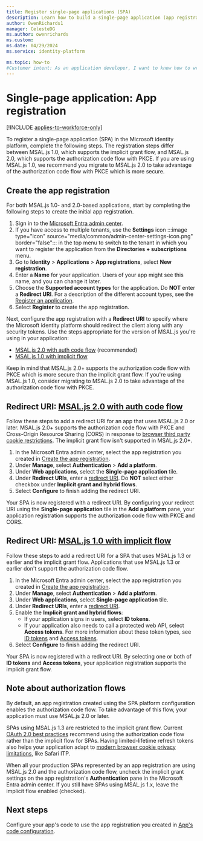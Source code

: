 ```yaml
---
title: Register single-page applications (SPA)
description: Learn how to build a single-page application (app registration)
author: OwenRichards1
manager: CelesteDG
ms.author: owenrichards
ms.custom:
ms.date: 04/29/2024
ms.service: identity-platform

ms.topic: how-to
#Customer intent: As an application developer, I want to know how to write a single-page application by using the Microsoft identity platform.
---
```


# Single-page application: App registration

[!INCLUDE [applies-to-workforce-only](../external-id/includes/applies-to-workforce-only.md)]

To register a single-page application (SPA) in the Microsoft identity platform, complete the following steps. The registration steps differ between MSAL.js 1.0, which supports the implicit grant flow, and MSAL.js 2.0, which supports the authorization code flow with PKCE. If you are using MSAL.js 1.0, we recommend you migrate to MSAL.js 2.0 to take advantage of the authorization code flow with PKCE which is more secure.

## Create the app registration


For both MSAL.js 1.0- and 2.0-based applications, start by completing the following steps to create the initial app registration.

1. Sign in to the [Microsoft Entra admin center](https://entra.microsoft.com).
1. If you have access to multiple tenants, use the **Settings** icon :::image type="icon" source="media/common/admin-center-settings-icon.png" border="false"::: in the top menu to switch to the tenant in which you want to register the application from the **Directories + subscriptions** menu.
1. Go to **Identity** > **Applications** > **App registrations**, select **New registration**.
1. Enter a **Name** for your application. Users of your app might see this name, and you can change it later.
1. Choose the **Supported account types** for the application. Do **NOT** enter a **Redirect URI**. For a description of the different account types, see the [Register an application](quickstart-register-app.md).
1. Select **Register** to create the app registration.

Next, configure the app registration with a **Redirect URI** to specify where the Microsoft identity platform should redirect the client along with any security tokens. Use the steps appropriate for the version of MSAL.js you're using in your application:

- [MSAL.js 2.0 with auth code flow](#redirect-uri-msaljs-20-with-auth-code-flow) (recommended)
- [MSAL.js 1.0 with implicit flow](#redirect-uri-msaljs-10-with-implicit-flow)

Keep in mind that MSAL.js 2.0+ supports the authorization code flow with PKCE which is more secure than the implicit grant flow. If you're using MSAL.js 1.0, consider migrating to MSAL.js 2.0 to take advantage of the authorization code flow with PKCE.

## Redirect URI: [MSAL.js 2.0 with auth code flow](https://github.com/AzureAD/microsoft-authentication-library-for-js/tree/dev/lib/msal-browser)

Follow these steps to add a redirect URI for an app that uses MSAL.js 2.0 or later. MSAL.js 2.0+ supports the authorization code flow with PKCE and Cross-Origin Resource Sharing (CORS) in response to [browser third party cookie restrictions](reference-third-party-cookies-spas.md). The implicit grant flow isn't supported in MSAL.js 2.0+.

1. In the Microsoft Entra admin center, select the app registration you created in [Create the app registration](#create-the-app-registration).
1. Under **Manage**, select **Authentication** > **Add a platform**.
1. Under **Web applications**, select the **Single-page application** tile.
1. Under **Redirect URIs**, enter a [redirect URI](reply-url.md). Do **NOT** select either checkbox under **Implicit grant and hybrid flows**.
1. Select **Configure** to finish adding the redirect URI.

Your SPA is now registered with a redirect URI. By configuring your redirect URI using the **Single-page application** tile in the **Add a platform** pane, your application registration supports the authorization code flow with PKCE and CORS.

## Redirect URI: [MSAL.js 1.0 with implicit flow](/javascript/api/overview/msal-overview)

Follow these steps to add a redirect URI for a SPA that uses MSAL.js 1.3 or earlier and the implicit grant flow. Applications that use MSAL.js 1.3 or earlier don't support the authorization code flow.

1. In the Microsoft Entra admin center, select the app registration you created in [Create the app registration](#create-the-app-registration).
1. Under **Manage**, select **Authentication** > **Add a platform**.
1. Under **Web applications**, select **Single-page application** tile.
1. Under **Redirect URIs**, enter a [redirect URI](reply-url.md).
1. Enable the **Implicit grant and hybrid flows**:
    - If your application signs in users, select **ID tokens**.
    - If your application also needs to call a protected web API, select **Access tokens**. For more information about these token types, see [ID tokens](id-tokens.md) and [Access tokens](access-tokens.md).
1. Select **Configure** to finish adding the redirect URI.

Your SPA is now registered with a redirect URI. By selecting one or both of **ID tokens** and **Access tokens**, your application registration supports the implicit grant flow.

## Note about authorization flows

By default, an app registration created using the SPA platform configuration enables the authorization code flow. To take advantage of this flow, your application must use MSAL.js 2.0 or later.

SPAs using MSAL.js 1.3 are restricted to the implicit grant flow. Current [OAuth 2.0 best practices](v2-oauth2-auth-code-flow.md) recommend using the authorization code flow rather than the implicit flow for SPAs. Having limited-lifetime refresh tokens also helps your application adapt to [modern browser cookie privacy limitations](reference-third-party-cookies-spas.md), like Safari ITP.

When all your production SPAs represented by an app registration are using MSAL.js 2.0 and the authorization code flow, uncheck the implicit grant settings on the app registration's **Authentication** pane in the Microsoft Entra admin center. If you still have SPAs using MSAL.js 1.x, leave the implicit flow enabled (checked).

## Next steps

Configure your app's code to use the app registration you created in [App's code configuration](scenario-spa-app-configuration.md).
